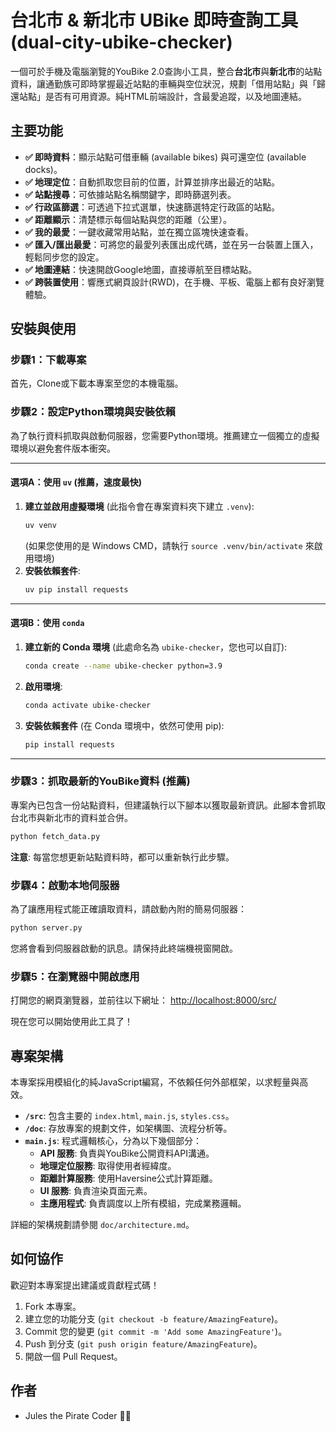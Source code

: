 # 台北市 & 新北市 UBike 即時查詢工具 (dual-city-ubike-checker)

一個可於手機及電腦瀏覽的YouBike 2.0查詢小工具，整合**台北市**與**新北市**的站點資料，讓通勤族可即時掌握最近站點的車輛與空位狀況，規劃「借用站點」與「歸還站點」是否有可用資源。純HTML前端設計，含最愛追蹤，以及地圖連結。

## 主要功能
- **✅ 即時資料**：顯示站點可借車輛 (available bikes) 與可還空位 (available docks)。
- **✅ 地理定位**：自動抓取您目前的位置，計算並排序出最近的站點。
- **✅ 站點搜尋**：可依據站點名稱關鍵字，即時篩選列表。
- **✅ 行政區篩選**：可透過下拉式選單，快速篩選特定行政區的站點。
- **✅ 距離顯示**：清楚標示每個站點與您的距離（公里）。
- **✅ 我的最愛**：一鍵收藏常用站點，並在獨立區塊快速查看。
- **✅ 匯入/匯出最愛**：可將您的最愛列表匯出成代碼，並在另一台裝置上匯入，輕鬆同步您的設定。
- **✅ 地圖連結**：快速開啟Google地圖，直接導航至目標站點。
- **✅ 跨裝置使用**：響應式網頁設計(RWD)，在手機、平板、電腦上都有良好瀏覽體驗。

## 安裝與使用

### 步驟1：下載專案
首先，Clone或下載本專案至您的本機電腦。

### 步驟2：設定Python環境與安裝依賴
為了執行資料抓取與啟動伺服器，您需要Python環境。推薦建立一個獨立的虛擬環境以避免套件版本衝突。

---
#### **選項A：使用 `uv` (推薦，速度最快)**
1.  **建立並啟用虛擬環境** (此指令會在專案資料夾下建立 `.venv`):
    ```bash
    uv venv
    ```
    (如果您使用的是 Windows CMD，請執行 `source .venv/bin/activate` 來啟用環境)
2.  **安裝依賴套件**:
    ```bash
    uv pip install requests
    ```

---
#### **選項B：使用 `conda`**
1.  **建立新的 Conda 環境** (此處命名為 `ubike-checker`，您也可以自訂):
    ```bash
    conda create --name ubike-checker python=3.9
    ```
2.  **啟用環境**:
    ```bash
    conda activate ubike-checker
    ```
3.  **安裝依賴套件** (在 Conda 環境中，依然可使用 pip):
    ```bash
    pip install requests
    ```
---

### 步驟3：抓取最新的YouBike資料 (推薦)
專案內已包含一份站點資料，但建議執行以下腳本以獲取最新資訊。此腳本會抓取台北市與新北市的資料並合併。
```bash
python fetch_data.py
```
**注意**: 每當您想更新站點資料時，都可以重新執行此步驟。

### 步驟4：啟動本地伺服器
為了讓應用程式能正確讀取資料，請啟動內附的簡易伺服器：
```bash
python server.py
```
您將會看到伺服器啟動的訊息。請保持此終端機視窗開啟。

### 步驟5：在瀏覽器中開啟應用
打開您的網頁瀏覽器，並前往以下網址：
[http://localhost:8000/src/](http://localhost:8000/src/)

現在您可以開始使用此工具了！

## 專案架構
本專案採用模組化的純JavaScript編寫，不依賴任何外部框架，以求輕量與高效。

- **`/src`**: 包含主要的 `index.html`, `main.js`, `styles.css`。
- **`/doc`**: 存放專案的規劃文件，如架構圖、流程分析等。
- **`main.js`**: 程式邏輯核心，分為以下幾個部分：
    - **API 服務**: 負責與YouBike公開資料API溝通。
    - **地理定位服務**: 取得使用者經緯度。
    - **距離計算服務**: 使用Haversine公式計算距離。
    - **UI 服務**: 負責渲染頁面元素。
    - **主應用程式**: 負責調度以上所有模組，完成業務邏輯。

詳細的架構規劃請參閱 `doc/architecture.md`。

## 如何協作
歡迎對本專案提出建議或貢獻程式碼！
1. Fork 本專案。
2. 建立您的功能分支 (`git checkout -b feature/AmazingFeature`)。
3. Commit 您的變更 (`git commit -m 'Add some AmazingFeature'`)。
4. Push 到分支 (`git push origin feature/AmazingFeature`)。
5. 開啟一個 Pull Request。

## 作者
- Jules the Pirate Coder 🏴‍☠️
